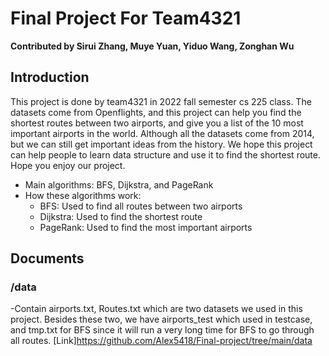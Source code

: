 # Final Project For Team4321
**Contributed by Sirui Zhang, Muye Yuan, Yiduo Wang, Zonghan Wu** 
## Introduction
This project is done by team4321 in 2022 fall semester cs 225 class. The datasets come from Openflights, and this project can help you find the shortest routes between two airports, and give you a list of the 10 most important airports in the world. Although all the datasets come from 2014, but we can still get important ideas from the history. We hope this project can help people to learn data structure and use it to find the shortest route. Hope you enjoy our project.
- Main algorithms: BFS, Dijkstra, and PageRank
- How these algorithms work:
  - BFS: Used to find all routes between two airports
  - Dijkstra: Used to find the shortest route
  - PageRank: Used to find the most important airports
## Documents
### /data
  -Contain airports.txt, Routes.txt which are two datasets we used in this project. Besides these two, we have airports_test which used in testcase, and tmp.txt for BFS since it will run a very long time for BFS to go through all routes. [Link]https://github.com/Alex5418/Final-project/tree/main/data

